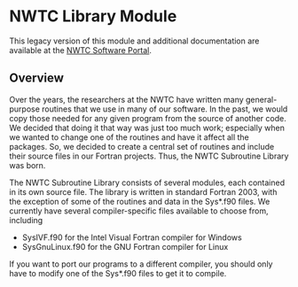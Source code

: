 # NWTC Library Module
This legacy version of this module and additional documentation are available
at the [NWTC Software Portal](https://nwtc.nrel.gov/NWTC_Library/).

## Overview
Over the years, the researchers at the NWTC have written many general-purpose
routines that we use in many of our software. In the past, we would copy those
needed for any given program from the source of another code. We decided that
doing it that way was just too much work; especially when we wanted to change
one of the routines and have it affect all the packages. So, we decided to
create a central set of routines and include their source files in our Fortran
projects. Thus, the NWTC Subroutine Library was born.

The NWTC Subroutine Library consists of several modules, each contained in its
own source file. The library is written in standard Fortran 2003, with the
exception of some of the routines and data in the Sys*.f90 files. We currently
have several compiler-specific files available to choose from, including
- SysIVF.f90 for the Intel Visual Fortran compiler for Windows
- SysGnuLinux.f90 for the GNU Fortran compiler for Linux

If you want to port our programs to a different compiler, you should only have
to modify one of the Sys*.f90 files to get it to compile.
